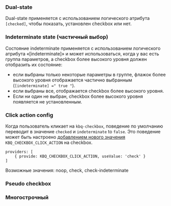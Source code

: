 ### Dual-state

Dual-state применяется с использованием логического атрибута `[checked]`, чтобы показать,
установлен checkbox или нет.

<!-- example(checkbox-overview) -->

### Indeterminate state (частичный выбор)

Состояние indeterminate применяется с использованием логического атрибута «[indeterminate]» и может использоваться,
когда у вас есть группа параметров, а checkbox более высокого уровня должен отобразить их состояние:

-   если выбраны только некоторые параметры в группе, флажок более высокого уровня отображается частично выбранным (`[indeterminate] =" true "`).
-   если выбраны все, отображается checkbox более высокого уровня.
-   Если ни один не выбран, checkbox более высокого уровня появляется не установленным.

<!-- example(checkbox-indeterminate) -->

### Click action config

Когда пользователь кликает на `kbq-checkbox`, поведение по умолчанию переводит в значение `checked` и `indeterminate` to `false`.
Это поведение может быть настроено <a href="https://angular.io/guide/dependency-injection" target="_blank">добавлением нового значения</a>
`KBQ_CHECKBOX_CLICK_ACTION` на checkbox.

```
providers: [
    { provide: KBQ_CHECKBOX_CLICK_ACTION, useValue: 'check' }
]
```

Возможные значения: noop, check, check-indeterminate

### Pseudo checkbox

<!-- example(pseudo-checkbox) -->

### Многострочный

<!-- example(pseudo-multiline) -->
